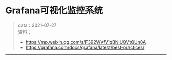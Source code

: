 # Grafana可视化监控系统

> data：2021-07-27<br>资料：
>
> - https://mp.weixin.qq.com/s/F392WVfVlqBNlUQVtQUn8A
> - https://grafana.com/docs/grafana/latest/best-practices/

---

